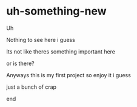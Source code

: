 # uh-something-new
Uh

Nothing to see here i guess

Its not like theres something important here

or is there?

Anyways this is my first project so enjoy it i guess

just a bunch of crap

end
